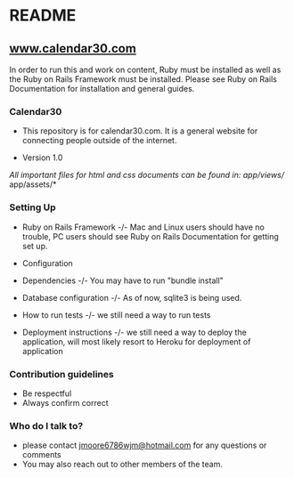 # README #

## www.calendar30.com ##

In order to run this and work on content, Ruby must be installed as well as the Ruby on Rails Framework must be installed. Please see Ruby on Rails Documentation for installation and general guides.

### Calendar30 ###

* This repository is for calendar30.com. It is a general website for connecting people outside of the internet.

* Version 1.0

*All important files for html and css documents can be found in: 
     app/views/*
     app/assets/*

### Setting Up ###

* Ruby on Rails Framework -/- Mac and Linux users should have no trouble, PC users should see Ruby on Rails Documentation for getting set up.

* Configuration
* Dependencies -/- You may have to run "bundle install"
* Database configuration -/- As of now, sqlite3 is being used.
* How to run tests -/- we still need a way to run tests
* Deployment instructions -/- we still need a way to deploy the application, will most likely resort to Heroku for deployment of application

### Contribution guidelines ###

* Be respectful
* Always confirm correct 


### Who do I talk to? ###

* please contact jmoore6786wjm@hotmail.com for any questions or comments
* You may also reach out to other members of the team.
